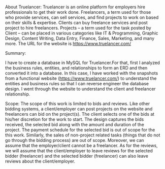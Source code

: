 # 
About Truelancer:
Truelancer is an online platform for employers hire professionals to get their work done. Freelancers, a term used for those who provide services, can sell services, and find projects to work on based on their skills & expertise. Clients can buy freelance services and post project to hire freelancers. Projects – a term used for the task posted by Client – can be placed in various categories like IT & Programming, Graphic Design, Content Writing, Data Entry, Finance, Sales, Marketing, and many more. The URL for the website is https://www.truelancer.com/

Summary:

I have to create a database in MySQL for Truelancer.For that, first I analyzed the business rules, entities, and relationships to form an ERD and then converted it into a database. In this case, I have worked with the snapshots from a functional website (https://www.truelancer.com/) to understand the entities and business rules so that I can reverse engineer the database design. I went through the website to understand the client and freelancer relationship. 

Scope:
The scope of this work is limited to bids and reviews. Like other bidding systems, a client/employer can post projects on the website and freelancers can bid on the project(s). The client selects one of the bids at his/her discretion for the work to start. The design captures the bids received, the selected bid along with the amount and duration of the project. The payment schedule for the selected bid is out of scope for the this work. Similarly, the sales of non-project related tasks (things that do not go through the bidding process) are out of scope. Moreover, we can assume that the employer/client cannot be a freelancer. As for the reviews, we will assume that the client/employer to leave reviews for the selected bidder (freelancer) and the selected bidder (freelancer) can also leave reviews about the client/employer.


